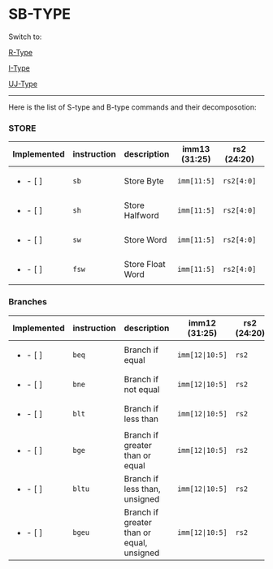 # SB-TYPE


Switch to:

[R-Type](/docs/r_type.md)

[I-Type](/docs/i_type.md)

[UJ-Type](/docs/uj_type.md)


---

Here is the list of S-type and B-type commands and their decomposotion:

### STORE

| Implemented                | instruction | description      | imm13 (31:25) | rs2 (24:20) | rs1 (19:15) | funct3 (14:12) | imm13 (11:7) | opcode (6:0) |
| -------------------------- | ----------- | ---------------- | ------------- | ----------- | ----------- | -------------- | ------------ | ------------ |
| <ul> <li>- [ ] </li> </ul> | `sb`        | Store Byte       | `imm[11:5]`   | `rs2[4:0]`  | `rs1[4:0]`  | `010`          | `imm[4:0]`   | `0100011`    |
| <ul> <li>- [ ] </li> </ul> | `sh`        | Store Halfword   | `imm[11:5]`   | `rs2[4:0]`  | `rs1[4:0]`  | `001`          | `imm[4:0]`   | `0100011`    |
| <ul> <li>- [ ] </li> </ul> | `sw`        | Store Word       | `imm[11:5]`   | `rs2[4:0]`  | `rs1[4:0]`  | `010`          | `imm[4:0]`   | `0100011`    |
| <ul> <li>- [ ] </li> </ul> | `fsw`       | Store Float Word | `imm[11:5]`   | `rs2[4:0]`  | `rs1[4:0]`  | `011`          | `imm[4:0]`   | `0100111`    |

### Branches

| Implemented                | instruction | description                               | imm12 (31:25)   | rs2 (24:20) | rs1 (19:15) | funct3 (14:12) | imm12 (11:7)   | opcode (6:0) |
| -------------------------- | ----------- | ----------------------------------------- | --------------- | ----------- | ----------- | -------------- | -------------- | ------------ |
| <ul> <li>- [ ] </li> </ul> | `beq`       | Branch if equal                           | `imm[12\|10:5]` | `rs2`       | `rs1`       | `000`          | `imm[4:1\|11]` | `1100011`    |
| <ul> <li>- [ ] </li> </ul> | `bne`       | Branch if not equal                       | `imm[12\|10:5]` | `rs2`       | `rs1`       | `001`          | `imm[4:1\|11]` | `1100011`    |
| <ul> <li>- [ ] </li> </ul> | `blt`       | Branch if less than                       | `imm[12\|10:5]` | `rs2`       | `rs1`       | `100`          | `imm[4:1\|11]` | `1100011`    |
| <ul> <li>- [ ] </li> </ul> | `bge`       | Branch if greater than or equal           | `imm[12\|10:5]` | `rs2`       | `rs1`       | `101`          | `imm[4:1\|11]` | `1100011`    |
| <ul> <li>- [ ] </li> </ul> | `bltu`      | Branch if less than, unsigned             | `imm[12\|10:5]` | `rs2`       | `rs1`       | `110`          | `imm[4:1\|11]` | `1100011`    |
| <ul> <li>- [ ] </li> </ul> | `bgeu`      | Branch if greater than or equal, unsigned | `imm[12\|10:5]` | `rs2`       | `rs1`       | `111`          | `imm[4:1\|11]` | `1100011`    |
